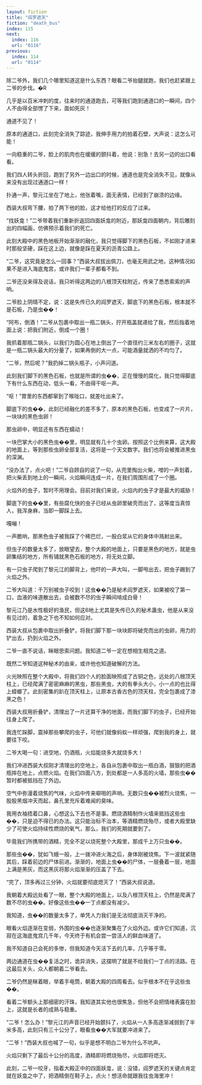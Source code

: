 ```yaml
---
layout: fiction
title: "阎罗遮天"
fiction: "death_bus"
index: 115
next:
  index: 116
  url: "0116"
previous:
  index: 114
  url: "0114"
---
```

除二爷外，我们几个哪里知道这是什么东西？眼看二爷抬腿就跑，我们也赶紧跟上二爷的步伐。�R

几乎是以百米冲刺的度，往来时的通道跑去，可等我们跑到通道口的一瞬间，四个人不由得全部愣了下来，面如死灰！

通道不见了！

原本的通道口，此刻完全消失了踪迹，我伸手用力的拍着石壁，大声说：这怎么可能！

一向稳重的二爷，脸上的肌肉也在缓缓的颤抖着，他说：别急！去另一边的出口看看。

我们四人转头折回，跑到了另外一边出口的时候，通道也是完全消失不见，就像从来没有出现过通道口一样！

扑通一声，黎元江坐在了地上，他张着嘴，面无表情，已经到了崩溃的边缘。

西装大叔弯下腰，拍了两下他的脸，这才给他打的反应了过来。

“找妖龛！”二爷带着我们重新折返回四面妖龛的附近，那妖龛四面朝内，背后雕刻出的四幅画，仿佛预示着我们的死亡。

此刻大殿中的黑色地板开始渐渐的融化，我只觉得脚下的黑色石板，不如刚才进来时那般坚硬，踩在这上边，就像是踩在夏天的沥青公路上。

“二爷，这究竟是怎么一回事？”西装大叔拔出佩刀，也毫无用武之地，这种情况如果不是进入海底鬼宫，或许我们一辈子都看不到。

二爷还没来得及说话，我只听得这两边的八根顶天柱附近，传来了悉悉索索的声响。

二爷脸上阴晴不定，说：这是失传已久的阎罗遮天，脚底下的黑色石板，根本就不是石板，乃是虫��！

“阿布，倒酒！”二爷从包裹中取出一瓶二锅头，拧开瓶盖就递给了我，然后指着地面上说：把我们附近，倒成一个圈！

我抓着那瓶二锅头，以我们为圆心在地上倒出了一个直径约三米左右的圈子，这就是一瓶二锅头最大的分量了，如果再倒的大一点，可能酒量就洒的不均匀了。

“二爷，然后呢？”我扔掉二锅头瓶子，小声问道。

此刻我们脚下的黑色石板，也就是所谓的虫��，正在慢慢的腐化，我只觉得脚底下有什么东西在动，低头一看，不由得干呕一声。

“呕！”胃里的东西都窜到了喉咙口，就差吐出来了。

脚底下的虫��，此刻已经融化的差不多了，原本的黑色石板，也变成了一片片，一块块的黑色虫卵！

那虫卵中，明显还有东西在蠕动！

一块巴掌大小的黑色虫��里，明显就有几十个虫卵。按照这个比例来算，这大殿的地面上，等到那些虫卵全部复活，这将是一个天文数字。我们也将会被推进黑虫的深渊。

“没办法了，点火吧！”二爷自顾自的说了一句，从兜里掏出火柴，噌的一声划着，把火柴丢到地上的一瞬间，火焰瞬间连成一片，在我们周围形成了一个圈。

火焰外的虫子，暂时不用理会。目前对我们来说，火焰内的虫子才是最大的威胁！

脚底下的虫��里，有些腐化快的虫子已经从虫卵里破壳而出了，这等度当真惊人，我浑身麻，当即一脚踩上去。

嘎嘣！

一声脆响，那黑色虫子被我踩了个稀巴烂，一股白浆从它的身体中溅射出来。

但虫子的数量太多了，放眼望去，整个大殿的地面上，只要是黑色的地方，就是虫卵集结的地方，所有铺就黑色石板的地方，将无处立脚。

有一只虫子爬到了黎元江的脚背上，他吓的一声大叫，一脚甩出去，把虫子踢到了火焰之外。

二爷大叫道：千万别被虫子咬到！这虫��乃是秘术阎罗遮天，如果被咬了第一口，血液的味道散出去，会被数不尽的虫子瞬间啃成白骨！

黎元江乃是水性极好的渔民，但这6地上尤其是失传已久的秘术蛊虫，他是从来没有见过的，着急之下也不知如何应对。

西装大叔从包裹中取出折叠铲，将我们脚下那一块块即将破壳而出的虫卵，用力的铲出去，扔到火焰之外。

二爷一直不说话，眯眼思索问题。我知道二爷一定在想相生相克之道。

既然二爷知道这种秘术的由来，或许他也知道破解的方法。

火光映照在整个大殿中，将我们四个人的脸面映照成了古铜之色，远处的八根顶天柱上，已经爬满了密密麻麻的黑虫，那些黑虫，大的有拳头大小，小一点的也比得上蟑螂了。此刻密集的趴在顶天柱上，让原本古香古色的顶天柱，完全包裹成了漆黑之色！

西装大叔用折叠铲，清理出了一片还算干净的地面，而我们脚下的虫子，已经开始往身上爬了。

我连忙跺脚，震掉那些攀爬的虫子，可他们就像蚂蚁一样顽强，爬到我的身上，就要往下咬。

二爷大喝一句：进空地，仍酒瓶，火焰能烧多大就烧多大！

我们冲进西装大叔刚才清理出的空地上，各自从包裹中取出一瓶白酒，狠狠的把酒瓶摔在地上，点燃火焰。在我们四面八方，到处都是一人多高的火墙，那些虫��暂时都被抵挡在了外边。

空气中弥漫着烧焦的气味，火焰中传来噼啪的声响。无数只虫��被烈火烧焦，一股股黑烟冲天而起，鼻孔里充斥着难闻的臭味。

我用衣袖捂着口鼻，心想这么下去也不是事。燃烧酒精制作火墙来抵挡这些虫��，只是迫不得已的办法。这只能治标不治本，等酒精燃烧殆尽，或者大殿里缺少了可使火焰持续性燃烧的氧气，那么，我们的死期就要到了。

毕竟我们所携带的酒精，完全不足以烧死整个大殿里，那成千上万只虫��。

那些虫��，犹如飞蛾一般，上一拨冲进火海之后，身体刚被烧焦。下一波就紧随其后，踩着前边的尸体前进。渐渐的，地面上虫��的尸体，一层叠着一层，地面上满是黑灰，而这黑灰将那火焰渐渐的压盖了下去。

“完了，顶多再过三分钟，火焰就要彻底熄灭了！”西装大叔说道。

我朝着大殿远处看了一眼，整个大殿的地面上，以及八根顶天柱上，仍然是爬满了数不尽的虫��。好像这些虫��一丁点都没有减少。

我知道，虫��的数量太多了，单凭人力我们是无法彻底消灭干净的。

眼看火焰逐渐在变弱，外围的虫��也逐渐聚集在了火焰外边。或许它们知道，沉寂在这海底鬼宫几千年，今天终于有机会尝一尝活人的鲜血味道了。

我不知道自己会死的多惨，但我知道今天活下去的几率，几乎等于零。

两边通道在虫��复活之时，诡异消失，这摆明了就是不给我们一丁点的活路。在这最后关头，众人都朝着二爷看去。

二爷仍然是眯着眼，举着手电筒，朝着大殿的四周看去。似乎根本不在乎这些虫��。

看着二爷额头上那细密的汗珠，我知道其实他也很焦急，但他不会把情绪表露在脸上，这就是长者的成熟与稳重。

“二爷！怎么办！”黎元江的声音已经开始颤抖了，火焰从一人多高逐渐减弱到了半米多高，此刻只有三十公分了，眼看虫��大军就要冲进来了。

“二爷！”西装大叔也喊了一句，似乎是想不明白二爷为什么不吭声。

火焰只剩下了最后十公分的高度，酒精即将燃烧殆尽，火焰即将熄灭。

此刻，二爷一咬牙，指着大殿正中的四面妖龛，说：没错，阎罗遮天的关键点肯定就在妖龛之中了，把酒精倒在鞋子上，点火！想活命就跟我往虫海里冲！